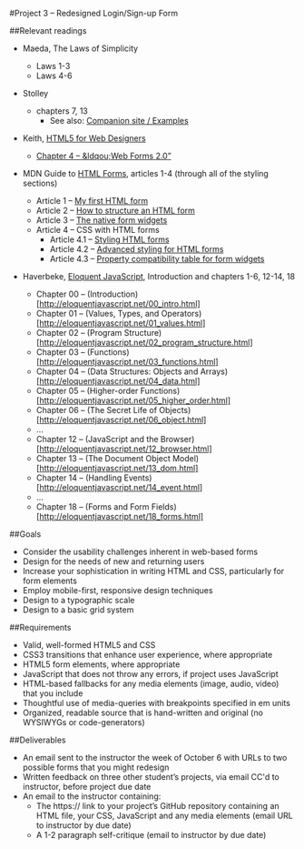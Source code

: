 #Project 3 – Redesigned Login/Sign-up Form

##Relevant readings

* Maeda, The Laws of Simplicity
  * Laws 1-3
  * Laws 4-6
* Stolley
  * chapters 7, 13
    * See also: [Companion site / Examples](http://sustainablewebdesign.com/book/examples/)

* Keith, [HTML5 for Web Designers](http://html5forwebdesigners.com/)
  * [Chapter 4 – &ldqou;Web Forms 2.0&rdquo;](http://html5forwebdesigners.com/forms/index.html)

* MDN Guide to [HTML Forms](https://developer.mozilla.org/en-US/docs/Web/Guide/HTML/Forms), articles 1-4 (through all of the styling sections)
  * Article 1 – [My first HTML form](https://developer.mozilla.orgen-US/docs/HTML/Forms/My_first_HTML_form)
  * Article 2 – [How to structure an HTML form](https://developer.mozilla.orgen-US/docs/HTML/Forms/How_to_structure_an_HTML_form)
  * Article 3 – [The native form widgets](https://developer.mozilla.orgen-US/docs/HTML/Forms/The_native_form_widgets)
  * Article 4 – CSS with HTML forms
    * Article 4.1 – [Styling HTML forms](https://developer.mozilla.orgen-US/docs/HTML/Forms/Styling_HTML_forms)
    * Article 4.2 – [Advanced styling for HTML forms](https://developer.mozilla.orgen-US/docs/Web/Guide/HTML/Forms/Advanced_styling_for_HTML_forms)
    * Article 4.3 – [Property compatibility table for form widgets](https://developer.mozilla.orgen-US/docs/Property_compatibility_table_for_form_widgets)

* Haverbeke, [Eloquent JavaScript](http://eloquentjavascript.net/), Introduction and chapters 1-6, 12-14, 18
  * Chapter 00 – (Introduction)[http://eloquentjavascript.net/00_intro.html]
  * Chapter 01 – (Values, Types, and Operators)[http://eloquentjavascript.net/01_values.html]
  * Chapter 02 – (Program Structure)[http://eloquentjavascript.net/02_program_structure.html]
  * Chapter 03 – (Functions)[http://eloquentjavascript.net/03_functions.html]
  * Chapter 04 – (Data Structures: Objects and Arrays)[http://eloquentjavascript.net/04_data.html]
  * Chapter 05 – (Higher-order Functions)[http://eloquentjavascript.net/05_higher_order.html]
  * Chapter 06 – (The Secret Life of Objects)[http://eloquentjavascript.net/06_object.html]
  * …
  * Chapter 12 – (JavaScript and the Browser)[http://eloquentjavascript.net/12_browser.html]
  * Chapter 13 – (The Document Object Model)[http://eloquentjavascript.net/13_dom.html]
  * Chapter 14 – (Handling Events)[http://eloquentjavascript.net/14_event.html]
  * …
  * Chapter 18 – (Forms and Form Fields)[http://eloquentjavascript.net/18_forms.html]


##Goals

* Consider the usability challenges inherent in web-based forms
* Design for the needs of new and returning users
* Increase your sophistication in writing HTML and CSS, particularly for form elements
* Employ mobile-first, responsive design techniques
* Design to a typographic scale
* Design to a basic grid system


##Requirements

* Valid, well-formed HTML5 and CSS
* CSS3 transitions that enhance user experience, where appropriate
* HTML5 form elements, where appropriate
* JavaScript that does not throw any errors, if project uses JavaScript
* HTML-based fallbacks for any media elements (image, audio, video) that you include
* Thoughtful use of media-queries with breakpoints specified in em units
* Organized, readable source that is hand-written and original (no WYSIWYGs or code-generators)


##Deliverables

* An email sent to the instructor the week of October 6 with URLs to two possible forms that you might redesign
* Written feedback on three other student’s projects, via email CC'd to instructor, before project due date
* An email to the instructor containing:
  * The https:// link to your project’s GitHub repository containing an HTML file, your CSS, JavaScript and any media elements (email URL to instructor by due date)
  * A 1-2 paragraph self-critique (email to instructor by due date)



